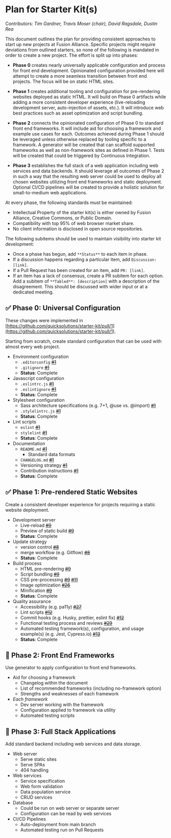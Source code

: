 # Plan for Starter Kit(s)

Contributors: _Tim Gardner, Travis Moser (chair), David Ragsdale, Dustin Rea_

This document outlines the plan for providing consistent approaches to start up
new projects at Fusion Alliance. Specific projects might require deviations from
outlined starters, so none of the following is mandated in order to create a new
project. The effort is split up into phases:

* **Phase 0** creates nearly universally applicable configuration and process
for front end development. Opinionated configuration provided here will attempt
to create a more seamless transition between front end projects. The focus will
be on static HTML sites.

* **Phase 1** creates additional tooling and configuration for pre-rendering
websites deployed as static HTML. It will build on Phase 0 artifacts while
adding a more consistent developer experience (live-reloading development
server, auto-injection of assets, etc.). It will introduce web best practices
such as asset optimization and script bundling.

* **Phase 2** connects the opinionated configuration of Phase 0 to standard
front end frameworks. It will include aid for choosing a framework and example
use cases for each. Outcomes achieved during Phase 1 should be leveraged unless
otherwise replaced by tooling specific to a framework. A generator will be
created that can scaffold supported frameworks as well as non-framework sites as
defined in Phase 1. Tests will be created that could be triggered by Continuous
Integration.

* **Phase 3** establishes the full stack of a web application including web
services and data backends. It should leverage all outcomes of Phase 2 in such
a way that the resulting web server could be used to deploy all chosen websites
utilizing front end frameworks and static deployment. Optional CI/CD pipelines
will be created to provide a holistic solution for small-to-medium web
applications.

At every phase, the following standards must be maintained:

* Intellectual Property of the starter kit(s) is either owned by Fusion
  Alliance, Creative Commons, or Public Domain.
* Compatibility with top 95% of web browser market share.
* No client information is disclosed in open source repositories.

The following subitems should be used to maintain visibility into starter kit development:

* Once a phase has begun, add `**Status**` to each item in phase.
* If a discussion happens regarding a particular item, add `Discussion: [link]`.
* If a Pull Request has been created for an item, add `PR: [link]`.
* If an item has a lack of consensus, create a PR subitem for each option. Add a
subitem of `**Tabled**: [description]` with a description of the disagreement.
This should be discussed with wider input or at a dedicated meeting.

## ✅ Phase 0: Universal Configuration

These changes were implemented in [https://github.com/quicksolutions/starter-kit/pull/1](https://github.com/quicksolutions/starter-kit/pull/1).

Starting from scratch, create standard configuration that can be used with
almost every web project.

* Environment configuration
  * `.editorconfig` ~~[#1](https://github.com/quicksolutions/starter-kit/pull/1)~~
  * `.gitignore` ~~[#1](https://github.com/quicksolutions/starter-kit/pull/1)~~
  * **Status**: Complete
* Javascript configuration
  * `.eslintrc.js` ~~[#1](https://github.com/quicksolutions/starter-kit/pull/1)~~
  * `.eslintignore` ~~[#1](https://github.com/quicksolutions/starter-kit/pull/1)~~
  * **Status**: Complete
* Stylesheet configuration
  * Sass architecture specifications (e.g. 7+1, @use vs. @import) ~~[#1](https://github.com/quicksolutions/starter-kit/pull/1)~~
  * `.stylelintrc.js` ~~[#1](https://github.com/quicksolutions/starter-kit/pull/1)~~
  * **Status**: Complete
* Lint scripts
  * `eslint` ~~[#1](https://github.com/quicksolutions/starter-kit/pull/1)~~
  * `stylelint` ~~[#1](https://github.com/quicksolutions/starter-kit/pull/1)~~
  * **Status**: Complete
* Documentation
  * `README.md` ~~[#1](https://github.com/quicksolutions/starter-kit/pull/1)~~
    * Standard data formats
  * `CHANGELOG.md` ~~[#1](https://github.com/quicksolutions/starter-kit/pull/1)~~
  * Versioning strategy ~~[#1](https://github.com/quicksolutions/starter-kit/pull/1)~~
  * Contribution instructions ~~[#1](https://github.com/quicksolutions/starter-kit/pull/1)~~
  * **Status**: Complete

## ✅ Phase 1: Pre-rendered Static Websites

Create a consistent developer experience for projects requiring a static website
deployment.

* Development server
  * Live-reload ~~[#9](https://github.com/fusionalliance/starter-kit/pull/9)~~
  * Preview of static build ~~[#9](https://github.com/fusionalliance/starter-kit/pull/9)~~
  * **Status**: Complete
* Update strategy
  * version control ~~[#8](https://github.com/fusionalliance/starter-kit/pull/8)~~
  * merge workflow (e.g. Gitflow) ~~[#8](https://github.com/fusionalliance/starter-kit/pull/8)~~
  * **Status**: Complete
* Build process
  * HTML pre-rendering ~~[#9](https://github.com/fusionalliance/starter-kit/pull/9)~~
  * Script bundling ~~[#9](https://github.com/fusionalliance/starter-kit/pull/9)~~
  * CSS pre-processing ~~[#9](https://github.com/fusionalliance/starter-kit/pull/9)~~
    ~~[#11](https://github.com/fusionalliance/starter-kit/pull/11)~~
  * Image optimization ~~[#26](https://github.com/fusionalliance/starter-kit/pull/26)~~
  * Minification ~~[#9](https://github.com/fusionalliance/starter-kit/pull/9)~~
  * **Status**: Complete
* Quality assurance
  * Accessibility (e.g. pa11y) ~~[#27](https://github.com/fusionalliance/starter-kit/pull/27)~~
  * Lint scripts ~~[#12](https://github.com/fusionalliance/starter-kit/pull/12)~~
  * Commit hooks (e.g. Husky, prettier, eslint fix) ~~[#12](https://github.com/fusionalliance/starter-kit/pull/12)~~
  * Functional testing process and reviews ~~[#29](https://github.com/fusionalliance/starter-kit/pull/29)~~
  * Automated testing framework(s), configuration, and usage example(s) (e.g.
    Jest, Cypress.io) ~~[#13](https://github.com/fusionalliance/starter-kit/pull/13)~~
  * **Status**: Complete

## 🚧 Phase 2: Front End Frameworks

Use generator to apply configuration to front end frameworks.

* Aid for choosing a framework
  * Changelog within the document
  * List of recommended frameworks (including no-framework option)
  * Strengths and weaknesses of each framework
* _Each framework_
  * Dev server working with the framework
  * Configuration applied to framework via utility
  * Automated testing scripts

## 🚧 Phase 3: Full Stack Applications

Add standard backend including web services and data storage.

* Web server
  * Serve static sites
  * Serve SPAs
  * 404 handling
* Web services
  * Service specification
  * Web form validation
  * Data population service
  * CRUD services
* Database
  * Could be run on web server or separate server
  * Configuration can be read by web services
* CI/CD Pipelines
  * Auto-deployment from main branch
  * Automated testing run on Pull Requests
